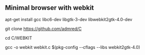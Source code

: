 ## Minimal browser with webkit

apt-get install gcc libc6-dev libgtk-3-dev libwebkit2gtk-4.0-dev

git clone https://github.com/admred/C

cd C/WEBKIT

gcc -o webkit webkit.c $(pkg-config --cflags --libs webkit2gtk-4.0)
